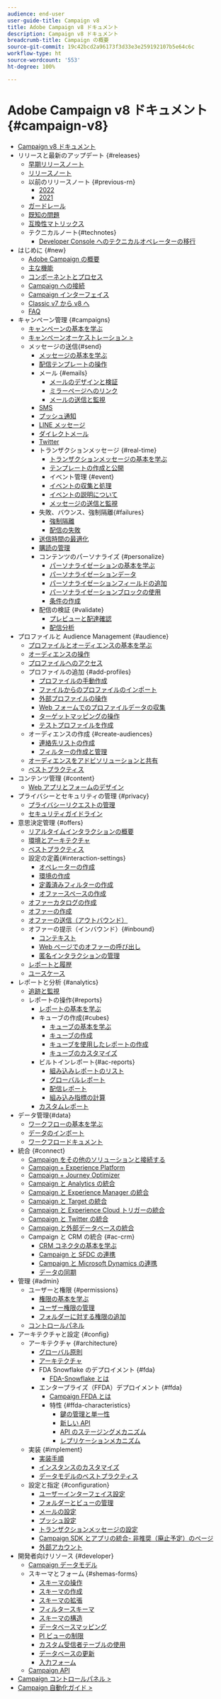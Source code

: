 ```yaml
---
audience: end-user
user-guide-title: Campaign v8
title: Adobe Campaign v8 ドキュメント
description: Campaign v8 ドキュメント
breadcrumb-title: Campaign の概要
source-git-commit: 19c42bcd2a96173f3d33e3e259192107b5e64c6c
workflow-type: ht
source-wordcount: '553'
ht-degree: 100%

---
```



# Adobe Campaign v8 ドキュメント {#campaign-v8}

+ [Campaign v8 ドキュメント](campaign-home.md)
+ リリースと最新のアップデート {#releases}
   + [早期リリースノート](start/e-release-notes.md)
   + [リリースノート](start/release-notes.md)
   + 以前のリリースノート {#previous-rn}
      + [2022](start/release-notes-2022.md)
      + [2021](start/release-notes-2021.md)
   + [ガードレール](start/ac-guardrails.md)
   + [既知の問題](start/known-issues.md)
   + [互換性マトリックス](start/compatibility-matrix.md)
   + テクニカルノート{#technotes}
      + [Developer Console へのテクニカルオペレーターの移行](start/ims-migration.md)
+ はじめに {#new}
   + [Adobe Campaign の概要](start/get-started.md)
   + [主な機能](start/whats-new.md)
   + [コンポーネントとプロセス](start/ac-components.md)
   + [Campaign への接続](start/connect.md)
   + [Campaign インターフェイス](start/campaign-ui.md)
   + [Classic v7 から v8 へ](start/v7-to-v8.md)
   + [FAQ](start/campaign-faq.md)
+ キャンペーン管理 {#campaigns}
   + [キャンペーンの基本を学ぶ](start/campaigns.md)
   + [キャンペーンオーケストレーション >](https://experienceleague.adobe.com/docs/campaign/automation/campaign-orchestration/set-up-campaigns.html?lang=ja)
   + メッセージの送信{#send}
      + [メッセージの基本を学ぶ](start/create-message.md)
      + [配信テンプレートの操作](send/create-templates.md)
      + メール {#emails}
         + [メールのデザインと検証](send/email.md)
         + [ミラーページへのリンク](send/mirror-page.md)
         + [メールの送信と監視](send/send.md)
      + [SMS](send/sms.md)
      + [プッシュ通知](send/push.md)
      + [LINE メッセージ](send/line.md)
      + [ダイレクトメール](send/direct-mail.md)
      + [Twitter](send/twitter.md)
      + トランザクションメッセージ {#real-time}
         + [トランザクションメッセージの基本を学ぶ](send/transactional.md)
         + [テンプレートの作成と公開](send/transactional-template.md)
         + イベント管理 {#event}
         + [イベントの収集と処理](send/event-processing.md)
         + [イベントの説明について](send/event-description.md)
         + [メッセージの送信と監視](send/delivery-execution.md)
      + 失敗、バウンス、強制隔離{#failures}
         + [強制隔離](send/quarantines.md)
         + [配信の失敗](send/delivery-failures.md)
      + [送信時間の最適化](send/predictive.md)
      + [購読の管理](start/subscriptions.md)
      + コンテンツのパーソナライズ {#personalize}
         + [パーソナライゼーションの基本を学ぶ](send/personalize.md)
         + [パーソナライゼーションデータ](send/personalization-data.md)
         + [パーソナライゼーションフィールドの追加](send/personalization-fields.md)
         + [パーソナライゼーションブロックの使用](send/personalization-blocks.md)
         + [条件の作成](send/conditions.md)
      + 配信の検証 {#validate}
         + [プレビューと配達確認](send/preview-and-proof.md)
         + [配信分析](send/delivery-analysis.md)
+ プロファイルと Audience Management {#audience}
   + [プロファイルとオーディエンスの基本を学ぶ](audiences/gs-audiences.md)
   + [オーディエンスの操作](start/audiences.md)
   + [プロファイルへのアクセス](audiences/view-profiles.md)
   + プロファイルの追加 {#add-profiles}
      + [プロファイルの手動作成](audiences/create-profiles.md)
      + [ファイルからのプロファイルのインポート](audiences/import-profiles.md)
      + [外部プロファイルの操作](audiences/external-profiles.md)
      + [Web フォームでのプロファイルデータの収集](audiences/collect-profiles.md)
      + [ターゲットマッピングの操作](audiences/target-mappings.md)
      + [テストプロファイルを作成](audiences/test-profiles.md)
   + オーディエンスの作成 {#create-audiences}
      + [連絡先リストの作成](audiences/create-audiences.md)
      + [フィルターの作成と管理](audiences/create-filters.md)
   + [オーディエンスをアドビソリューションと共有](start/shared-audiences.md)
   + [ベストプラクティス](audiences/audiences-best-practices.md)
+ コンテンツ管理 {#content}
   + [Web アプリとフォームのデザイン](dev/webapps.md)
+ プライバシーとセキュリティの管理 {#privacy}
   + [プライバシーリクエストの管理](start/privacy.md)
   + [セキュリティガイドライン](config/security.md)
+ 意思決定管理 {#offers}
   + [リアルタイムインタラクションの概要](interaction/interaction.md)
   + [環境とアーキテクチャ](interaction/interaction-architecture.md)
   + [ベストプラクティス](interaction/interaction-best-practices.md)
   + 設定の定義{#interaction-settings}
      + [オペレーターの作成](interaction/interaction-operators.md)
      + [環境の作成](interaction/interaction-env.md)
      + [定義済みフィルターの作成](interaction/interaction-predefined-filters.md)
      + [オファースペースの作成](interaction/interaction-offer-spaces.md)
   + [オファーカタログの作成](interaction/interaction-offer-catalog.md)
   + [オファーの作成](interaction/interaction-offer.md)
   + [オファーの送信（アウトバウンド）](interaction/interaction-send-offers.md)
   + オファーの提示（インバウンド）{#inbound}
      + [コンテキスト](interaction/interaction-present-offers.md)
      + [Web ページでのオファーの呼び出し](interaction/interaction-integration.md)
      + [匿名インタラクションの管理](interaction/anonymous-interactions.md)
   + [レポートと履歴](interaction/interaction-tracking.md)
   + [ユースケース](interaction/interaction-use-cases.md)
+ レポートと分析 {#analytics}
   + [追跡と監視](start/tracking.md)
   + レポートの操作{#reports}
      + [レポートの基本を学ぶ](reporting/gs-reporting.md)
      + キューブの作成{#cubes}
         + [キューブの基本を学ぶ](reporting/gs-cubes.md)
         + [キューブの作成](reporting/cube-indicators.md)
         + [キューブを使用したレポートの作成](reporting/cube-tables.md)
         + [キューブのカスタマイズ](reporting/customize-cubes.md)
      + ビルトインレポート{#ac-reports}
         + [組み込みレポートのリスト](reporting/built-in-reports.md)
         + [グローバルレポート](reporting/global-reports.md)
         + [配信レポート](reporting/delivery-reports.md)
         + [組み込み指標の計算](reporting/metrics-calculation.md)
      + [カスタムレポート](reporting/custom-reports.md)
+ データ管理{#data}
   + [ワークフローの基本を学ぶ](config/workflows.md)
   + [データのインポート](start/import.md)
   + [ワークフロードキュメント](https://experienceleague.adobe.com/docs/campaign/automation/workflows/introduction/about-workflows.html?lang=ja)
+ 統合 {#connect}
   + [Campaign をその他のソリューションと接続する](connect/integration.md)
   + [Campaign + Experience Platform](connect/ac-aep.md)
   + [Campaign + Journey Optimizer](connect/ac-ajo.md)
   + [Campaign と Analytics の統合](connect/ac-aa.md)
   + [Campaign と Experience Manager の統合](connect/ac-aem.md)
   + [Campaign と Target の統合](connect/ac-at.md)
   + [Campaign と Experience Cloud トリガーの統合](connect/ac-triggers.md)
   + [Campaign と Twitter の統合](connect/ac-tw.md)
   + [Campaign と外部データベースの統合](connect/fda.md)
   + Campaign と CRM の統合 {#ac-crm}
      + [CRM コネクタの基本を学ぶ](connect/crm.md)
      + [Campaign と SFDC の連携](connect/ac-sfdc.md)
      + [Campaign と Microsoft Dynamics の連携](connect/ac-ms-dyn.md)
      + [データの同期](connect/crm-data-sync.md)
+ 管理 {#admin}
   + ユーザーと権限 {#permissions}
      + [権限の基本を学ぶ](start/gs-permissions.md)
      + [ユーザー権限の管理](start/manage-permissions.md)
      + [フォルダーに対する権限の追加](start/folder-permissions.md)
   + [コントロールパネル](config/self-service.md)
+ アーキテクチャと設定 {#config}
   + アーキテクチャ {#architecture}
      + [グローバル原則](architecture/general-architecture.md)
      + [アーキテクチャ](architecture/architecture.md)
      + FDA Snowflake のデプロイメント {#fda}
         + [FDA-Snowflake とは](architecture/fda-deployment.md)
      + エンタープライズ（FFDA）デプロイメント {#ffda}
         + [Campaign FFDA とは](architecture/enterprise-deployment.md)
         + 特性 {#ffda-characteristics}
            + [鍵の管理と単一性](architecture/keys.md)
            + [新しい API](architecture/new-apis.md)
            + [API のステージングメカニズム](architecture/staging.md)
            + [レプリケーションメカニズム](architecture/replication.md)
   + 実装 {#implement}
      + [実装手順](start/implement.md)
      + [インスタンスのカスタマイズ](dev/customize.md)
      + [データモデルのベストプラクティス](dev/datamodel-best-practices.md)
   + 設定と指定 {#configuration}
      + [ユーザーインターフェイス設定](config/ui-settings.md)
      + [フォルダーとビューの管理](audiences/folders-and-views.md)
      + [メールの設定](config/email-settings.md)
      + [プッシュ設定](config/push-settings.md)
      + [トランザクションメッセージの設定](config/transactional-msg-settings.md)
      + [Campaign SDK とアプリの統合- 非推奨（廃止予定）のページ](config/push-config.md)
      + [外部アカウント](config/external-accounts.md)
+ 開発者向けリソース {#developer}
   + [Campaign データモデル](dev/datamodel.md)
   + スキーマとフォーム {#shemas-forms}
      + [スキーマの操作](dev/schemas.md)
      + [スキーマの作成](dev/create-schema.md)
      + [スキーマの拡張](dev/extend-schema.md)
      + [フィルタースキーマ](dev/filter-schema.md)
      + [スキーマの構造](dev/schema-structure.md)
      + [データベースマッピング](dev/database-mapping.md)
      + [PI ビューの制限](dev/restrict-pi-view.md)
      + [カスタム受信者テーブルの使用](dev/custom-recipient.md)
      + [データベースの更新](dev/update-database-structure.md)
      + [入力フォーム](dev/forms.md)
   + [Campaign API](dev/api.md)
+ [Campaign コントロールパネル >](https://experienceleague.adobe.com/docs/control-panel/using/control-panel-home.html?lang=ja)
+ [Campaign 自動化ガイド >](https://experienceleague.adobe.com/docs/campaign/automation/home.html?lang=ja)
